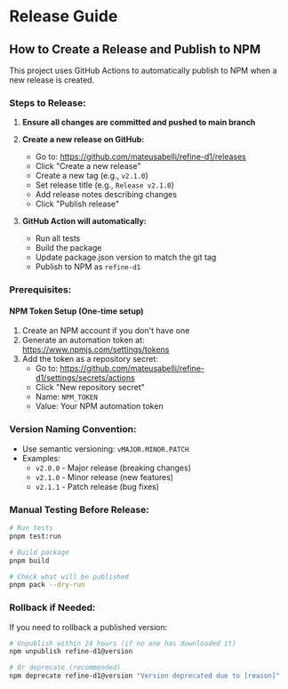 # Release Guide

## How to Create a Release and Publish to NPM

This project uses GitHub Actions to automatically publish to NPM when a new release is created.

### Steps to Release:

1. **Ensure all changes are committed and pushed to main branch**

2. **Create a new release on GitHub:**
   - Go to: https://github.com/mateusabelli/refine-d1/releases
   - Click "Create a new release"
   - Create a new tag (e.g., `v2.1.0`)
   - Set release title (e.g., `Release v2.1.0`)
   - Add release notes describing changes
   - Click "Publish release"

3. **GitHub Action will automatically:**
   - Run all tests
   - Build the package
   - Update package.json version to match the git tag
   - Publish to NPM as `refine-d1`

### Prerequisites:

#### NPM Token Setup (One-time setup)
1. Create an NPM account if you don't have one
2. Generate an automation token at: https://www.npmjs.com/settings/tokens
3. Add the token as a repository secret:
   - Go to: https://github.com/mateusabelli/refine-d1/settings/secrets/actions
   - Click "New repository secret"
   - Name: `NPM_TOKEN`
   - Value: Your NPM automation token

### Version Naming Convention:
- Use semantic versioning: `vMAJOR.MINOR.PATCH`
- Examples:
  - `v2.0.0` - Major release (breaking changes)
  - `v2.1.0` - Minor release (new features)
  - `v2.1.1` - Patch release (bug fixes)

### Manual Testing Before Release:
```bash
# Run tests
pnpm test:run

# Build package
pnpm build

# Check what will be published
pnpm pack --dry-run
```

### Rollback if Needed:
If you need to rollback a published version:
```bash
# Unpublish within 24 hours (if no one has downloaded it)
npm unpublish refine-d1@version

# Or deprecate (recommended)
npm deprecate refine-d1@version "Version deprecated due to [reason]"
```
